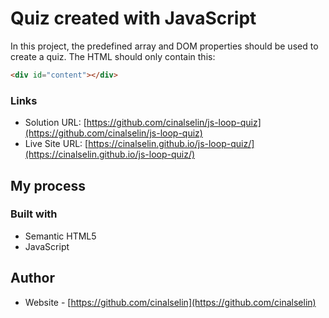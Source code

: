 # Quiz created with JavaScript

In this project, the predefined array and DOM properties should be used to create a quiz. The HTML should only contain this:

```html
<div id="content"></div>
```

### Links

- Solution URL: [https://github.com/cinalselin/js-loop-quiz](https://github.com/cinalselin/js-loop-quiz)
- Live Site URL: [https://cinalselin.github.io/js-loop-quiz/](https://cinalselin.github.io/js-loop-quiz/)

## My process

### Built with

- Semantic HTML5
- JavaScript

## Author

- Website - [https://github.com/cinalselin](https://github.com/cinalselin)

